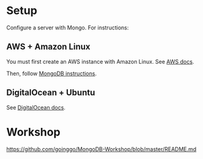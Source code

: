 # Setup
Configure a server with Mongo. For instructions:

## AWS + Amazon Linux
You must first create an AWS instance with Amazon Linux. See [AWS docs](https://aws.amazon.com/premiumsupport/knowledge-center/create-linux-instance/).

Then, follow [MongoDB instructions](https://docs.mongodb.com/v3.0/tutorial/install-mongodb-on-amazon/).

## DigitalOcean + Ubuntu
 
 See [DigitalOcean docs](https://www.digitalocean.com/community/tutorials/how-to-install-mongodb-on-ubuntu-16-04).

# Workshop

https://github.com/goinggo/MongoDB-Workshop/blob/master/README.md
